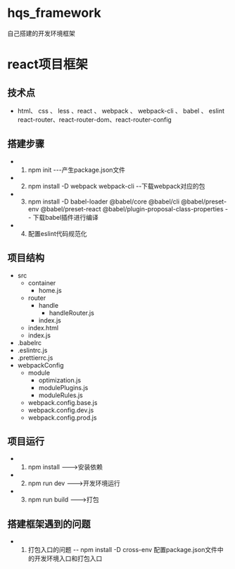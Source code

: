 # hqs_framework
自己搭建的开发环境框架

# react项目框架
## 技术点
- html、 css 、 less 、react 、 webpack 、 webpack-cli 、 babel 、 eslint 
 react-router、react-router-dom、react-router-config 

## 搭建步骤
 - 1. npm init  ---产生package.json文件
 - 2. npm install -D webpack webpack-cli --下载webpack对应的包
 - 3. npm install -D babel-loader @babel/core @babel/cli @babel/preset-env @babel/preset-react @babel/plugin-proposal-class-properties  -- 下载babel插件进行编译
 - 4. 配置eslint代码规范化


## 项目结构
- src
  - container
    - home.js
  - router
    - handle
      - handleRouter.js
    - index.js
  - index.html
  - index.js
- .babelrc
- .eslintrc.js
- .prettierrc.js
- webpackConfig
  - module
    - optimization.js
    - modulePlugins.js
    - moduleRules.js
  - webpack.config.base.js
  - webpack.config.dev.js
  - webpack.config.prod.js

## 项目运行
- 1. npm install --->安装依赖
- 2. npm run dev --->开发环境运行
- 3. npm run build --->打包

## 搭建框架遇到的问题
   - 1. 打包入口的问题 --  npm install -D cross-env 配置package.json文件中的开发环境入口和打包入口
